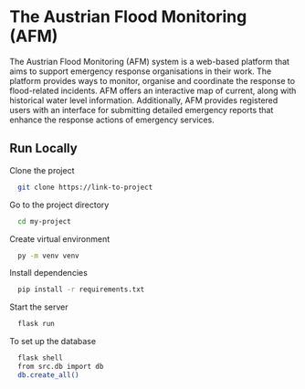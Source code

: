 
# The Austrian Flood Monitoring (AFM)

The Austrian Flood Monitoring (AFM) system is a web-based platform that aims to support emergency response organisations in their work. The platform provides ways to monitor, organise and coordinate the response to flood-related incidents. AFM offers an interactive map of current, along with historical water level information. Additionally, AFM provides registered users with an interface for submitting detailed emergency reports that enhance the response actions of emergency services. 


## Run Locally

Clone the project

```bash
  git clone https://link-to-project
```

Go to the project directory

```bash
  cd my-project
```

Create virtual environment
```bash
  py -m venv venv
```

Install dependencies

```bash
  pip install -r requirements.txt
```

Start the server

```bash
  flask run
```

To set up the database

```bash
  flask shell
  from src.db import db
  db.create_all()
```

